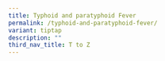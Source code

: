 ```yaml
---
title: Typhoid and paratyphoid Fever
permalink: /typhoid-and-paratyphoid-fever/
variant: tiptap
description: ""
third_nav_title: T to Z
---
```

